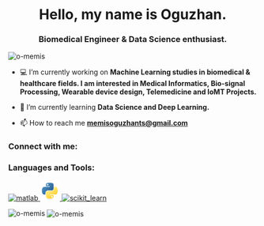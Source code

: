 <h1 align="center">Hello, my name is Oguzhan.</h1>
<h3 align="center">Biomedical Engineer & Data Science enthusiast.</h3>

<p align="left"> <img src="https://komarev.com/ghpvc/?username=o-memis&label=Profile%20views&color=0e75b6&style=flat" alt="o-memis" /> </p>

- 💻 I’m currently working on **Machine Learning studies in biomedical & healthcare fields. I am interested in Medical Informatics, Bio-signal Processing, Wearable device design, Telemedicine and IoMT Projects.**

- 🌱 I’m currently learning **Data Science and Deep Learning.**

- 📫 How to reach me **memisoguzhants@gmail.com**

<h3 align="left">Connect with me:</h3>
<p align="left">
</p>

<h3 align="left">Languages and Tools:</h3>
<p align="left"> <a href="https://www.mathworks.com/" target="_blank" rel="noreferrer"> <img src="https://upload.wikimedia.org/wikipedia/commons/2/21/Matlab_Logo.png" alt="matlab" width="40" height="40"/> </a> <a href="https://www.python.org" target="_blank" rel="noreferrer"> <img src="https://raw.githubusercontent.com/devicons/devicon/master/icons/python/python-original.svg" alt="python" width="40" height="40"/> </a> <a href="https://scikit-learn.org/" target="_blank" rel="noreferrer"> <img src="https://upload.wikimedia.org/wikipedia/commons/0/05/Scikit_learn_logo_small.svg" alt="scikit_learn" width="40" height="40"/> </a> </p>

<p><img align="left" src="https://github-readme-stats.vercel.app/api/top-langs?username=o-memis&show_icons=true&locale=en&layout=compact" alt="o-memis" /></p>

<p>&nbsp;<img align="center" src="https://github-readme-stats.vercel.app/api?username=o-memis&show_icons=true&locale=en" alt="o-memis" /></p>
